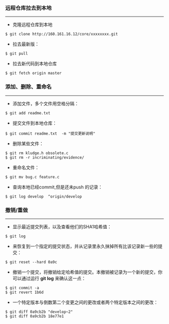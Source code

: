 ### 远程仓库拉去到本地

---

- 克隆远程仓库到本地

```shell
$ git clone http://160.161.16.12/core/xxxxxxxx.git
```

- 拉去最新版：

```shell
$ git pull
```

- 拉去新代码到本地仓库

```shell
$ git fetch origin master
```

### 添加、删除、重命名

---

- 添加文件，多个文件用空格分隔：

``` shell
$ git add readme.txt
```

- 提交文件到本地仓库：

```shell
$ git commit readme.txt  -m "提交更新说明"
```

- 删除某些文件：

```shell
$ git rm kludge.h obsolete.c
$ git rm -r incriminating/evidence/
```

- 重命名文件：

```shell
$ git mv bug.c feature.c
```

- 查询本地已经commit,但是还未push 的记录：

```shell
$ git log develop  ^origin/develop
```

### 撤销/重做

---

- 显示最近提交列表，以及查看他们的SHA1哈希值：

```shell
$ git log
```

- 来恢复到一个指定的提交状态，并从记录里永久抹掉所有比该记录新一些的提交：

```shell
$ git reset --hard 0a9c
```

- 撤销一个提交，将撤销给定哈希值的提交。本撤销被记录为一个新的提交，你可以通过运行 **git log** 来确认这一点：

```shell
$ git commit -a
$ git revert 1b6d
```

- 一个特定版本与倒数第二个变更之间的更改或者两个特定版本之间的更改：

```shell
$ git diff 0a9cb2b "develop~2"
$ git diff 0a9cb2b 18e77e1
```
